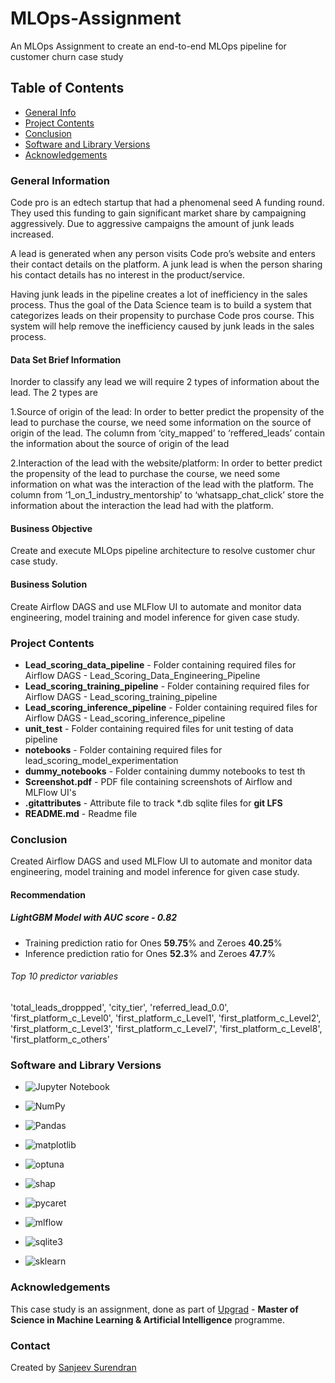 # MLOps-Assignment
An MLOps Assignment to create an end-to-end MLOps pipeline for customer churn case study

## Table of Contents
* [General Info](#general-information)
* [Project Contents](#project-contents)
* [Conclusion](#conclusion)
* [Software and Library Versions](#software-and-library-versions)
* [Acknowledgements](#acknowledgements)

### General Information
Code pro is an edtech startup that had a phenomenal seed A funding round. They used this funding to gain significant market share by campaigning aggressively. Due to aggressive campaigns the amount of junk leads increased.

A lead is generated when any person visits Code pro’s website and enters their contact details on the platform. A junk lead is when the person sharing his contact details has no interest in the product/service.

Having junk leads in the pipeline creates a lot of inefficiency in the sales process. Thus the goal of the Data Science team is to build a system that categorizes leads on their propensity to purchase Code pros course. This system will help remove the inefficiency caused by junk leads in the sales process.

#### Data Set Brief Information
Inorder to classify any lead we will require 2 types of information about the lead. The 2 types are

1.Source of origin of the lead: In order to better predict the propensity of the lead to purchase the course, we need some information on the source of origin of the lead. The column from ‘city_mapped’ to ‘reffered_leads’ contain the information about the source of origin of the lead

2.Interaction of the lead with the website/platform: In order to better predict the propensity of the lead to purchase the course, we need some information on what was the interaction of the lead with the platform. The column from ‘1_on_1_industry_mentorship’ to ‘whatsapp_chat_click’ store the information about the interaction the lead had with the platform.

#### Business Objective
Create and execute MLOps pipeline architecture to resolve customer chur case study.

#### Business Solution
Create Airflow DAGS and use MLFlow UI to automate and monitor data engineering, model training and model inference for given case study.


### Project Contents
* **Lead_scoring_data_pipeline** - Folder containing required files for Airflow DAGS - Lead_Scoring_Data_Engineering_Pipeline
* **Lead_scoring_training_pipeline** - Folder containing required files for Airflow DAGS - Lead_scoring_training_pipeline
* **Lead_scoring_inference_pipeline** - Folder containing required files for Airflow DAGS - Lead_scoring_inference_pipeline
* **unit_test** - Folder containing required files for unit testing of data pipeline
* **notebooks** - Folder containing required files for lead_scoring_model_experimentation
* **dummy_notebooks** - Folder containing dummy notebooks to test th
* **Screenshot.pdf** - PDF file containing screenshots of Airflow and MLFlow UI's
* **.gitattributes** - Attribute file to track *.db sqlite files for **git LFS**
* **README.md** - Readme file


### Conclusion
Created Airflow DAGS and used MLFlow UI to automate and monitor data engineering, model training and model inference for given case study.

#### Recommendation

##### LightGBM Model with AUC score - 0.82
* Training prediction ratio for Ones **59.75**% and Zeroes **40.25**%
* Inference prediction ratio for Ones **52.3**% and Zeroes **47.7**%

###### Top 10 predictor variables
'total_leads_droppped', 'city_tier', 'referred_lead_0.0', 'first_platform_c_Level0', 'first_platform_c_Level1', 'first_platform_c_Level2', 'first_platform_c_Level3', 'first_platform_c_Level7', 'first_platform_c_Level8', 'first_platform_c_others'


### Software and Library Versions
* ![Jupyter Notebook](https://img.shields.io/static/v1?label=Jupyter%20Notebook&message=4.9.2&color=blue&labelColor=grey)

* ![NumPy](https://img.shields.io/static/v1?label=numpy&message=1.21.5&color=blue&labelColor=grey)

* ![Pandas](https://img.shields.io/static/v1?label=pandas&message=1.4.2&color=blue&labelColor=grey)

* ![matplotlib](https://img.shields.io/static/v1?label=matplotlib&message=3.5.1&color=blue&labelColor=grey)

* ![optuna](https://img.shields.io/static/v1?label=optuna&message=2.10.1&color=blue&labelColor=grey)

* ![shap](https://img.shields.io/static/v1?label=shap&message=0.41.0&color=blue&labelColor=grey)

* ![pycaret](https://img.shields.io/static/v1?label=pycaret&message=3.0.2&color=blue&labelColor=grey)

* ![mlflow](https://img.shields.io/static/v1?label=mlflow&message=2.4.1&color=blue&labelColor=grey)

* ![sqlite3](https://img.shields.io/static/v1?label=sqlite3&message=2.6.0&color=blue&labelColor=grey)

* ![sklearn](https://img.shields.io/static/v1?label=sklearn&message=1.0.2&color=blue&labelColor=grey)


### Acknowledgements
This case study is an assignment, done as part of [Upgrad](https://www.upgrad.com/ ) - **Master of Science in Machine Learning & Artificial Intelligence** programme.


### Contact
Created by [Sanjeev Surendran](https://github.com/Sanjeev-Surendran)


<!-- ## License -->
<!-- This project is not a open source and sharing the project files is prohibited. -->
